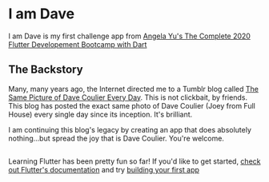 # I am Dave

I am Dave is my first challenge app from [Angela Yu's The Complete 2020 Flutter Developement Bootcamp with Dart](https://www.udemy.com/course/flutter-bootcamp-with-dart/)

## The Backstory
Many, many years ago, the Internet directed me to a Tumblr blog called [The Same Picture of Dave Coulier Every Day](https://samepicofdavecoulier.tumblr.com/). This is not clickbait, by friends. This blog has posted the exact same photo of Dave Coulier (Joey from Full House) every single day since its inception. It's brilliant.

I am continuing this blog's legacy by creating an app that does absolutely nothing...but spread the joy that is Dave Coulier. You're welcome.

##
Learning Flutter has been pretty fun so far! If you'd like to get started, [check out Flutter's documentation](https://flutter.dev/docs) and try [building your first app](https://flutter.dev/docs/get-started/codelab)

